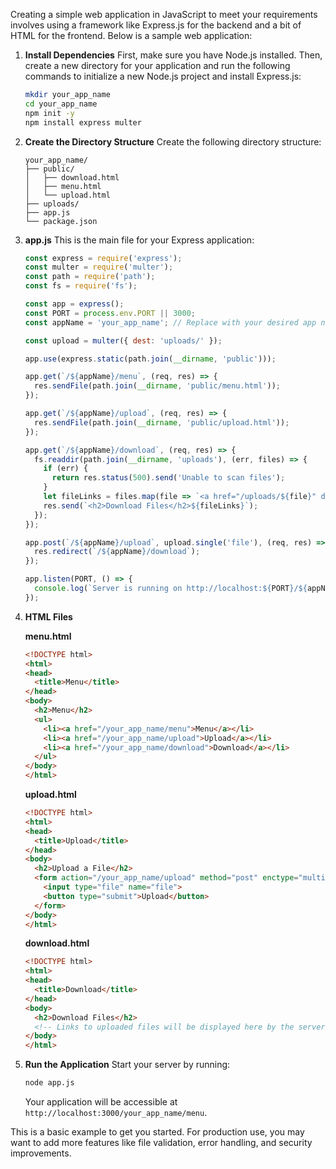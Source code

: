 Creating a simple web application in JavaScript to meet your requirements involves using a framework like Express.js for the backend and a bit of HTML for the frontend. Below is a sample web application:

1. **Install Dependencies**
   First, make sure you have Node.js installed. Then, create a new directory for your application and run the following commands to initialize a new Node.js project and install Express.js:

   ```sh
   mkdir your_app_name
   cd your_app_name
   npm init -y
   npm install express multer
   ```

2. **Create the Directory Structure**
   Create the following directory structure:

   ```
   your_app_name/
   ├── public/
   │   ├── download.html
   │   ├── menu.html
   │   └── upload.html
   ├── uploads/
   ├── app.js
   └── package.json
   ```

3. **app.js**
   This is the main file for your Express application:

   ```javascript
   const express = require('express');
   const multer = require('multer');
   const path = require('path');
   const fs = require('fs');

   const app = express();
   const PORT = process.env.PORT || 3000;
   const appName = 'your_app_name'; // Replace with your desired app name

   const upload = multer({ dest: 'uploads/' });

   app.use(express.static(path.join(__dirname, 'public')));

   app.get(`/${appName}/menu`, (req, res) => {
     res.sendFile(path.join(__dirname, 'public/menu.html'));
   });

   app.get(`/${appName}/upload`, (req, res) => {
     res.sendFile(path.join(__dirname, 'public/upload.html'));
   });

   app.get(`/${appName}/download`, (req, res) => {
     fs.readdir(path.join(__dirname, 'uploads'), (err, files) => {
       if (err) {
         return res.status(500).send('Unable to scan files');
       }
       let fileLinks = files.map(file => `<a href="/uploads/${file}" download>${file}</a>`).join('<br>');
       res.send(`<h2>Download Files</h2>${fileLinks}`);
     });
   });

   app.post(`/${appName}/upload`, upload.single('file'), (req, res) => {
     res.redirect(`/${appName}/download`);
   });

   app.listen(PORT, () => {
     console.log(`Server is running on http://localhost:${PORT}/${appName}/menu`);
   });
   ```

4. **HTML Files**

   **menu.html**

   ```html
   <!DOCTYPE html>
   <html>
   <head>
     <title>Menu</title>
   </head>
   <body>
     <h2>Menu</h2>
     <ul>
       <li><a href="/your_app_name/menu">Menu</a></li>
       <li><a href="/your_app_name/upload">Upload</a></li>
       <li><a href="/your_app_name/download">Download</a></li>
     </ul>
   </body>
   </html>
   ```

   **upload.html**

   ```html
   <!DOCTYPE html>
   <html>
   <head>
     <title>Upload</title>
   </head>
   <body>
     <h2>Upload a File</h2>
     <form action="/your_app_name/upload" method="post" enctype="multipart/form-data">
       <input type="file" name="file">
       <button type="submit">Upload</button>
     </form>
   </body>
   </html>
   ```

   **download.html**

   ```html
   <!DOCTYPE html>
   <html>
   <head>
     <title>Download</title>
   </head>
   <body>
     <h2>Download Files</h2>
     <!-- Links to uploaded files will be displayed here by the server -->
   </body>
   </html>
   ```

5. **Run the Application**
   Start your server by running:

   ```sh
   node app.js
   ```

   Your application will be accessible at `http://localhost:3000/your_app_name/menu`.

This is a basic example to get you started. For production use, you may want to add more features like file validation, error handling, and security improvements.
